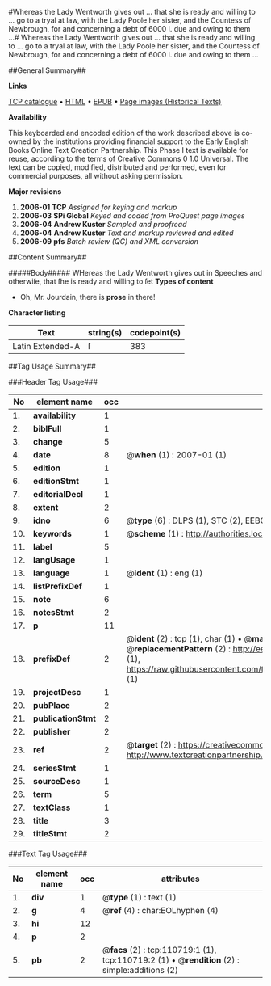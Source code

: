 #Whereas the Lady Wentworth gives out ... that she is ready and willing to ... go to a tryal at law, with the Lady Poole her sister, and the Countess of Newbrough, for and concerning a debt of 6000 l. due and owing to them ...#
Whereas the Lady Wentworth gives out ... that she is ready and willing to ... go to a tryal at law, with the Lady Poole her sister, and the Countess of Newbrough, for and concerning a debt of 6000 l. due and owing to them ...

##General Summary##

**Links**

[TCP catalogue](http://www.ota.ox.ac.uk/tcp/)  • 
[HTML](http://tei.it.ox.ac.uk/tcp/Texts-HTML/free/A53/A53168.html)  • 
[EPUB](http://tei.it.ox.ac.uk/tcp/Texts-EPUB/free/A53/A53168.epub) • 
[Page images (Historical Texts)](https://data.historicaltexts.jisc.ac.uk/view?pubId=eebo-31355853e&pageId=eebo-31355853e-110719-1)

**Availability**

This keyboarded and encoded edition of the
	       work described above is co-owned by the institutions
	       providing financial support to the Early English Books
	       Online Text Creation Partnership. This Phase I text is
	       available for reuse, according to the terms of Creative
	       Commons 0 1.0 Universal. The text can be copied,
	       modified, distributed and performed, even for
	       commercial purposes, all without asking permission.

**Major revisions**

1. __2006-01__ __TCP__ *Assigned for keying and markup*
1. __2006-03__ __SPi Global__ *Keyed and coded from ProQuest page images*
1. __2006-04__ __Andrew Kuster__ *Sampled and proofread*
1. __2006-04__ __Andrew Kuster__ *Text and markup reviewed and edited*
1. __2006-09__ __pfs__ *Batch review (QC) and XML conversion*

##Content Summary##

#####Body#####
WHereas the Lady Wentworth gives out in Speeches and otherwiſe, that ſhe is ready and willing to ſet
**Types of content**

  * Oh, Mr. Jourdain, there is **prose** in there!

**Character listing**


|Text|string(s)|codepoint(s)|
|---|---|---|
|Latin Extended-A|ſ|383|

##Tag Usage Summary##

###Header Tag Usage###

|No|element name|occ|attributes|
|---|---|---|---|
|1.|__availability__|1||
|2.|__biblFull__|1||
|3.|__change__|5||
|4.|__date__|8| @__when__ (1) : 2007-01 (1)|
|5.|__edition__|1||
|6.|__editionStmt__|1||
|7.|__editorialDecl__|1||
|8.|__extent__|2||
|9.|__idno__|6| @__type__ (6) : DLPS (1), STC (2), EEBO-CITATION (1), OCLC (1), VID (1)|
|10.|__keywords__|1| @__scheme__ (1) : http://authorities.loc.gov/ (1)|
|11.|__label__|5||
|12.|__langUsage__|1||
|13.|__language__|1| @__ident__ (1) : eng (1)|
|14.|__listPrefixDef__|1||
|15.|__note__|6||
|16.|__notesStmt__|2||
|17.|__p__|11||
|18.|__prefixDef__|2| @__ident__ (2) : tcp (1), char (1)  •  @__matchPattern__ (2) : ([0-9\-]+):([0-9IVX]+) (1), (.+) (1)  •  @__replacementPattern__ (2) : http://eebo.chadwyck.com/downloadtiff?vid=$1&page=$2 (1), https://raw.githubusercontent.com/textcreationpartnership/Texts/master/tcpchars.xml#$1 (1)|
|19.|__projectDesc__|1||
|20.|__pubPlace__|2||
|21.|__publicationStmt__|2||
|22.|__publisher__|2||
|23.|__ref__|2| @__target__ (2) : https://creativecommons.org/publicdomain/zero/1.0/ (1), http://www.textcreationpartnership.org/docs/. (1)|
|24.|__seriesStmt__|1||
|25.|__sourceDesc__|1||
|26.|__term__|5||
|27.|__textClass__|1||
|28.|__title__|3||
|29.|__titleStmt__|2||


###Text Tag Usage###

|No|element name|occ|attributes|
|---|---|---|---|
|1.|__div__|1| @__type__ (1) : text (1)|
|2.|__g__|4| @__ref__ (4) : char:EOLhyphen (4)|
|3.|__hi__|12||
|4.|__p__|2||
|5.|__pb__|2| @__facs__ (2) : tcp:110719:1 (1), tcp:110719:2 (1)  •  @__rendition__ (2) : simple:additions (2)|
